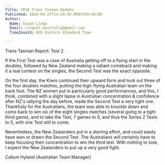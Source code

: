 ```yaml
---
Title: 2018 Trans Tasman Update
Published: 2018-04-27T14:34:55.0987445+10:00
Author:
  Name: Susan Linge
  Email: croquet.australia@gmail.com
  TimeZoneId: AUS Eastern Standard Time

---
```

Trans Tasman Report: Test 2.

If the First Test was a case of Australia getting off to a flying start in the doubles, followed by New Zealand making a valiant comeback and making it a real contest on the singles, the Second Test was the exact opposite.

On the first day, the Kiwis continued their upward form and took out three of the four doubles matches, putting the high-flying Australian team on the back foot. The NZ women put in particularly good performances, and this, I think, combined with a slight lapse in Australian concentration & confidence after NZ's rallying the day before, made the Second Test a very tight one. Thankfully for the Australians, the team was able to knuckle down and come back to win six of the eight singles matches (several going to a tight third game), and to take the Test, 7 games to 5, and thus the Series 2 Tests to 0, with one Test still to come.

Nevertheless, the New Zealanders put in a sterling effort, and could easily have won or drawn the Second Test. The Australians will certainly have to keep focusing their concentration to win the third test. With nothing to lose, I expect the New Zealanders to put up a very good fight.

Callum Hyland
(Australian Team Manager)